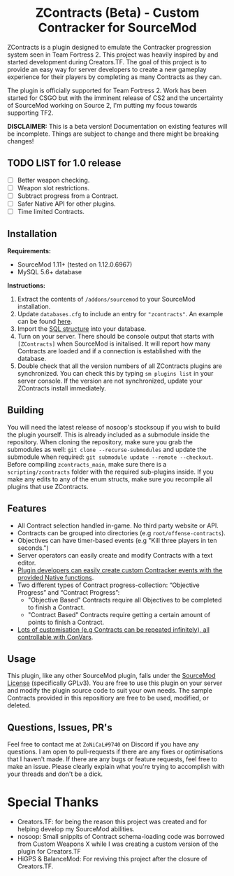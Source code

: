 
<h1 align="center">
ZContracts (Beta) - Custom Contracker for SourceMod
</h1>

ZContracts is a plugin designed to emulate the Contracker progression system seen in Team Fortress 2. This project was heavily inspired by and started development during Creators.TF. The goal of this project is to provide an easy way for server developers to create a new gameplay experience for their players by completing as many Contracts as they can.

The plugin is officially supported for Team Fortress 2. Work has been started for CSGO but with the imminent release of CS2 and the uncertainty of SourceMod working on Source 2, I'm putting my focus towards supporting TF2.

**DISCLAIMER:** This is a beta version! Documentation on existing features will be incomplete. Things are subject to change and there might be breaking changes!

## TODO LIST for 1.0 release
- [ ] Better weapon checking.
- [ ] Weapon slot restrictions.
- [ ] Subtract progress from a Contract.
- [ ] Safer Native API for other plugins.
- [ ] Time limited Contracts.

## Installation

**Requirements:**
- SourceMod 1.11+ (tested on 1.12.0.6967)
- MySQL 5.6+ database

**Instructions:**
1) Extract the contents of `/addons/sourcemod` to your SourceMod installation.
2) Update `databases.cfg` to include an entry for `"zcontracts"`. An example can be found [here](https://github.com/zonical/zcontracts/blob/master/addons/sourcemod/configs/databases_example.cfg).
3) Import the [SQL structure](https://github.com/zonical/zcontracts/blob/master/database/zcontracts.sql) into your database. 
4) Turn on your server. There should be console output that starts with `[ZContracts]` when SourceMod is initalised. It will report how many Contracts are loaded and if a connection is established with the database.
5) Double check that all the version numbers of all ZContracts plugins are synchronized. You can check this by typing `sm plugins list` in your server console. If the version are not synchronized, update your ZContracts install immediately.

## Building
You will need the latest release of nosoop's stocksoup if you wish to build the plugin yourself. This is already included as a submodule inside the repository. When cloning the repository, make sure you grab the submodules as well: `git clone --recurse-submodules` and update the submodule when required: `git submodule update --remote --checkout`. Before compiling `zcontracts_main`, make sure there is a `scripting/zcontracts` folder with the required sub-plugins inside. If you make any edits to any of the enum structs, make sure you recompile all plugins that use ZContracts.

## Features
- All Contract selection handled in-game. No third party website or API.
- Contracts can be grouped into directories (e.g `root/offense-contracts`).
- Objectives can have timer-based events (e.g "Kill three players in ten seconds.")
- Server operators can easily create and modify Contracts with a text editor.
- [Plugin developers can easily create custom Contracker events with the provided Native functions](https://github.com/zonical/zcontracts/wiki/Natives-and-Forwards).
- Two different types of Contract progress-collection: “Objective Progress” and “Contract Progress”:
  - "Objective Based" Contracts require all Objectives to be completed to finish a Contract.
  - "Contract Based" Contracts require getting a certain amount of points to finish a Contract.
- [Lots of customisation (e.g Contracts can be repeated infinitely), all controllable with ConVars](https://github.com/zonical/zcontracts/wiki/ConVar's-and-Console-Commands).

## Usage
This plugin, like any other SourceMod plugin, falls under the [SourceMod License](https://www.sourcemod.net/license.php) (specifically GPLv3). You are free to use this plugin on your server and modify the plugin source code to suit your own needs. The sample Contracts provided in this repositiory are free to be used, modified, or deleted.

## Questions, Issues, PR's
Feel free to contact me at `ZoNiCaL#9740` on Discord if you have any questions.
I am open to pull-requests if there are any fixes or optimisations that I haven't made. If there are any bugs or feature requests, feel free to make an issue.
Please clearly explain what you're trying to accomplish with your threads and don't be a dick.

# Special Thanks
- Creators.TF: for being the reason this project was created and for helping develop my SourceMod abilities.
- nosoop: Small snippits of Contract schema-loading code was borrowed from Custom Weapons X while I was creating a custom version of the plugin for Creators.TF
- HiGPS & BalanceMod: For reviving this project after the closure of Creators.TF.

